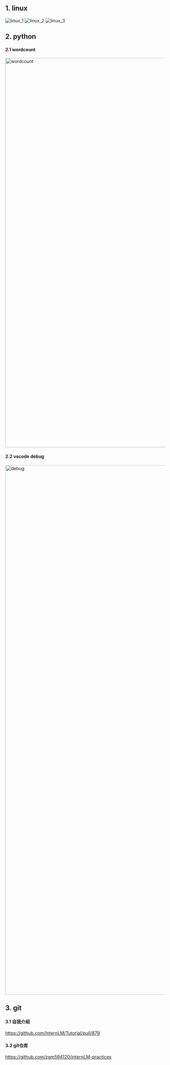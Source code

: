 ## 1. linux
![linux_1](https://github.com/zgm594120/internLM-practices/assets/34993097/6641f5e5-489e-455d-b152-697873ede227)
![linux_2](https://github.com/zgm594120/internLM-practices/assets/34993097/46082dd8-faec-45a5-acb3-a842c0c973db)
![linux_3](https://github.com/zgm594120/internLM-practices/assets/34993097/c7c3afc4-c186-4821-b44f-1ed2d8c90401)

## 2. python
#### 2.1 wordcount
<img width="1226" alt="wordcount" src="https://github.com/zgm594120/internLM-practices/assets/34993097/436bfa52-6e63-417e-9ba5-b0e3d43ba007">

#### 2.2 vscode debug
<img width="1668" alt="debug" src="https://github.com/zgm594120/internLM-practices/assets/34993097/7db89361-031b-43a8-bd1a-f6c7c19adb3c">

## 3. git
#### 3.1 自我介绍
https://github.com/InternLM/Tutorial/pull/879
#### 3.2 git仓库
https://github.com/zgm594120/internLM-practices
